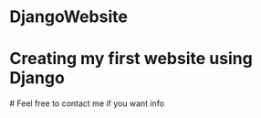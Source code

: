 # DjangoWebsite
<h1> Creating my first website using Django</h1>
# Feel free to contact me if you want info
